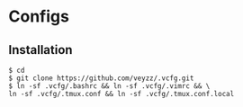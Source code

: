 Configs
=====

Installation
------------

```
$ cd
$ git clone https://github.com/veyzz/.vcfg.git
$ ln -sf .vcfg/.bashrc && ln -sf .vcfg/.vimrc && \
ln -sf .vcfg/.tmux.conf && ln -sf .vcfg/.tmux.conf.local
```

